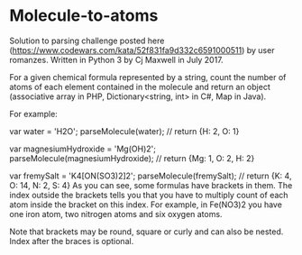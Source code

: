 # Molecule-to-atoms
Solution to parsing challenge posted here (https://www.codewars.com/kata/52f831fa9d332c6591000511) by user romanzes.
Written in Python 3 by Cj Maxwell in July 2017.

For a given chemical formula represented by a string, count the number of atoms of each element contained in the molecule and return an object (associative array in PHP, Dictionary<string, int> in C#, Map in Java).

For example:

var water = 'H2O';
parseMolecule(water); // return {H: 2, O: 1}

var magnesiumHydroxide = 'Mg(OH)2';
parseMolecule(magnesiumHydroxide); // return {Mg: 1, O: 2, H: 2}

var fremySalt = 'K4[ON(SO3)2]2';
parseMolecule(fremySalt); // return {K: 4, O: 14, N: 2, S: 4}
As you can see, some formulas have brackets in them. The index outside the brackets tells you that you have to multiply count of each atom inside the bracket on this index. For example, in Fe(NO3)2 you have one iron atom, two nitrogen atoms and six oxygen atoms.

Note that brackets may be round, square or curly and can also be nested. Index after the braces is optional.
